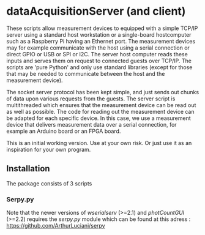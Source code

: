 # dataAcquisitionServer (and client)

These scripts allow measurement devices to equipped with a simple TCP/IP server using a standard host workstation or a single-board hostcomputer such as a Raspberry Pi having an Ethernet port. The measurement devices may for example communicate with the host using a serial connection or direct GPIO or USB or SPI or I2C. The server host computer reads these inputs and serves them on request to connected guests over TCP/IP. The scripts are 'pure Python' and only use standard libraries (except for those that may be needed to communicate between the host and the measurement device).

The socket server protocol has been kept simple, and just sends out chunks of data upon various requests from the guests. The server script is multithreaded which ensures that the measurement device can be read out as well as possible. The code for reading out the measurement device can be adapted for each specific device. In this case, we use a measurement device that delivers measurement data over a serial connection, for example an Arduino board or an FPGA board. 

This is an initial working version. Use at your own risk. Or just use it as an inspiration for your own program.

## Installation

The package consists of 3 scripts

### Serpy.py
Note that the newer versions of *wserialserv* (>=2.1) and *photCountGUI* (>=2.2) requires the *serpy.py* module which can be found at this adress : 
https://github.com/ArthurLuciani/serpy
